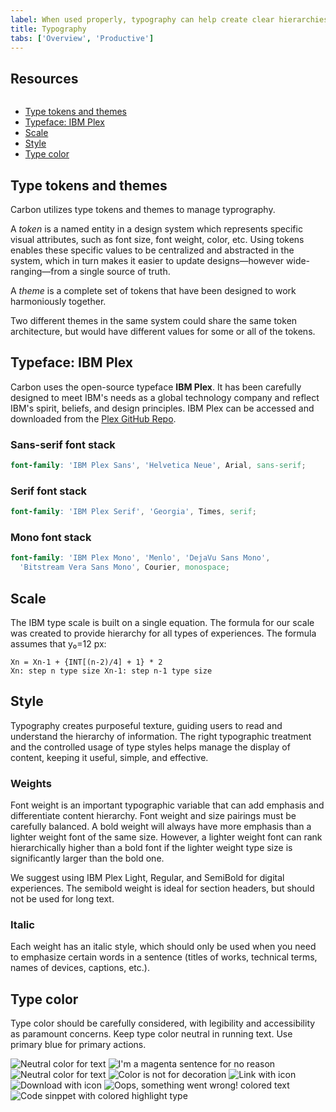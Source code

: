 ```yaml
---
label: When used properly, typography can help create clear hierarchies, organize information, and guide users through the product or experience.
title: Typography
tabs: ['Overview', 'Productive']
---
```




## Resources

<grid-wrapper col_lg="8" flex="true" bleed="true">
<clickable-tile
    title="Get the latest IBM Plex™ download on GitHub"
    href="https://github.com/IBM/plex/releases/latest"
    type="resource"
    >
    <img src="images/github-icon.png" alt="" />
</clickable-tile>
<clickable-tile
    title="Visit the IBM Plex™ website to learn more"
    href="https://www.ibm.com/plex/"
    type="resource"
    >
</clickable-tile>
</grid-wrapper>

<anchor-links>
<ul>
    <li><a href="#type-tokens-and-themes">Type tokens and themes</a></li>
    <li><a href="#typeface-ibm-plex">Typeface: IBM Plex</a></li>
    <li><a href="#scale">Scale</a></li>
    <li><a href="#style">Style</a></li>
    <li><a href="#type-color">Type color</a></li>
</ul>
</anchor-links>

## Type tokens and themes

Carbon utilizes type tokens and themes to manage typrography.

A _token_ is a named entity in a design system which represents specific visual attributes, such as font size, font weight, color, etc. Using tokens enables these specific values to be centralized and abstracted in the system, which in turn makes it easier to update designs—however wide-ranging—from a single source of truth.

A _theme_ is a complete set of tokens that have been designed to work harmoniously together.

Two different themes in the same system could share the same token architecture, but would have different values for some or all of the tokens.

## Typeface: IBM Plex

Carbon uses the open-source typeface **IBM Plex**. It has been carefully designed to meet IBM's needs as a global technology company and reflect IBM's spirit, beliefs, and design principles. IBM Plex can be accessed and downloaded from the [Plex GitHub Repo](https://github.com/ibm/plex).

<type-weight type="types"></type-weight>

### Sans-serif font stack

```scss
font-family: 'IBM Plex Sans', 'Helvetica Neue', Arial, sans-serif;
```

### Serif font stack

```scss
font-family: 'IBM Plex Serif', 'Georgia', Times, serif;
```

### Mono font stack

```scss
font-family: 'IBM Plex Mono', 'Menlo', 'DejaVu Sans Mono',
  'Bitstream Vera Sans Mono', Courier, monospace;
```

## Scale

The IBM type scale is built on a single equation. The formula for our scale was created to provide hierarchy for all types of experiences. The formula assumes that y₀=12 px:

<type-scale-table></type-scale-table>

```
Xn = Xn-1 + {INT[(n-2)/4] + 1} * 2
Xn: step n type size Xn-1: step n-1 type size
```

## Style

Typography creates purposeful texture, guiding users to read and understand the hierarchy of information. The right typographic treatment and the controlled usage of type styles helps manage the display of content, keeping it useful, simple, and effective.

### Weights

Font weight is an important typographic variable that can add emphasis and differentiate content hierarchy. Font weight and size pairings must be carefully balanced. A bold weight will always have more emphasis than a lighter weight font of the same size. However, a lighter weight font can rank hierarchically higher than a bold font if the lighter weight type size is significantly larger than the bold one.

We suggest using IBM Plex Light, Regular, and SemiBold for digital experiences. The semibold weight is ideal for section headers, but should not be used for long text.

<type-weight></type-weight>

### Italic

Each weight has an italic style, which should only be used when you need to emphasize certain words in a sentence (titles of works, technical terms, names of devices, captions, etc.).

<type-weight type="italic"></type-weight>

## Type color

Type color should be carefully considered, with legibility and accessibility as paramount concerns. Keep type color neutral in running text. Use primary blue for primary actions.

<grid-wrapper col_lg="8" flex="true">
    <do-dont-example correct=true>
        <img src="images/Typography_overview_Type-color-1.svg" alt="Neutral color for text">    
    </do-dont-example>
    <do-dont-example>
        <img src="images/Typography_overview_Type-color-2.svg" alt="I'm a magenta sentence for no reason">    
    </do-dont-example>
</grid-wrapper>
<grid-wrapper col_lg="8" flex="true">
    <do-dont-example correct=true dark="true">
        <img src="images/Typography_overview_Type-color-3.svg" alt="Neutral color for text">    
    </do-dont-example>
    <do-dont-example dark="true">
        <img src="images/Typography_overview_Type-color-4.svg" alt="Color is not for decoration">
    </do-dont-example>
</grid-wrapper>
<grid-wrapper col_lg="8" flex="true">
    <do-dont-example correct=true" label="Core blue colors are used for text links and primary actions">
        <img src="images/Typography_overview_Type-color-5.svg" alt="Link with icon">
    </do-dont-example>
    <do-dont-example correct=true" label="Secondary actions use Gray 100 and icons">
        <img src="images/Typography_overview_Type-color-6.svg" alt="Download with icon">
    </do-dont-example>
</grid-wrapper>
<grid-wrapper col_lg="8" flex="true">
    <do-dont-example correct=true label="Other use cases for colored type are code snippets, warnings, alerts, etc.">
        <img src="images/Typography_overview_Type-color-7.svg" alt="Oops, something went wrong! colored text">
    </do-dont-example>
    <do-dont-example correct=true>
        <img src="images/Typography_overview_Type-color-8.svg" alt="Code sinppet with colored highlight type">
    </do-dont-example>
</grid-wrapper>
